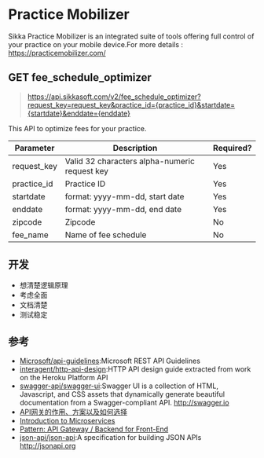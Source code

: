 # Practice Mobilizer

Sikka Practice Mobilizer is an integrated suite of tools offering full control of your practice on your mobile device.For more details : https://practicemobilizer.com/

## **GET** fee_schedule_optimizer

>https://api.sikkasoft.com/v2/fee_schedule_optimizer?request_key=request_key&practice_id={practice_id}&startdate={startdate}&enddate={enddate}

This API to optimize fees for your practice.

Parameter |   Description | Required?
------- | -------- | -------
request_key | Valid 32 characters alpha-numeric request key |   Yes
practice_id|  Practice ID|  Yes
startdate  |  format: yyyy-mm-dd, start date |  Yes
enddate | format: yyyy-mm-dd, end date  |   Yes
zipcode|  Zipcode|  No
fee_name  |   Name of fee schedule  |   No

## 开发

* 想清楚逻辑原理
* 考虑全面
* 文档清楚
* 测试稳定

## 参考

* [Microsoft/api-guidelines](https://github.com/Microsoft/api-guidelines):Microsoft REST API Guidelines
* [interagent/http-api-design](https://github.com/interagent/http-api-design):HTTP API design guide extracted from work on the Heroku Platform API
* [swagger-api/swagger-ui](https://github.com/swagger-api/swagger-ui):Swagger UI is a collection of HTML, Javascript, and CSS assets that dynamically generate beautiful documentation from a Swagger-compliant API. http://swagger.io
* [API网关的作用、方案以及如何选择](http://blog.didispace.com/API%E7%BD%91%E5%85%B3%E7%9A%84%E4%BD%9C%E7%94%A8%E3%80%81%E6%96%B9%E6%A1%88%E4%BB%A5%E5%8F%8A%E5%A6%82%E4%BD%95%E9%80%89%E6%8B%A9/)
* [Introduction to Microservices](https://www.nginx.com/blog/introduction-to-microservices/)
* [Pattern: API Gateway / Backend for Front-End](http://microservices.io/patterns/apigateway.html)
* [json-api/json-api](https://github.com/json-api/json-api):A specification for building JSON APIs http://jsonapi.org

